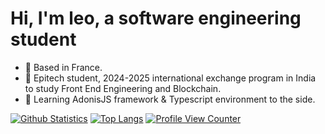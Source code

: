 # Hi, I'm leo, a software engineering student

- 📍 Based in France.
- 🚂 Epitech student, 2024-2025 international exchange program in India to study Front End Engineering and Blockchain.
- 🌱 Learning AdonisJS framework & Typescript environment to the side.

[![Github Statistics](https://github-readme-stats.vercel.app/api?username=LeopoldSallan&count_private=true&show_icons=true&hide_border=true&theme=radical)](https://github.com/LeopoldSallan)
[![Top Langs](https://github-readme-stats.vercel.app/api/top-langs/?username=LeopoldSallan&layout=compact&count_private=true&theme=radical)](https://github.com/LeopoldSallan)
[![Profile View Counter](https://komarev.com/ghpvc/?username=LeopoldSallan)](https://github.com/LeopoldSallan)
